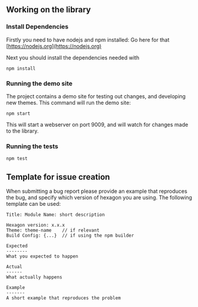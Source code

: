 Working on the library
----------------------

### Install Dependencies

Firstly you need to have nodejs and npm installed: Go here for that [https://nodejs.org](https://nodejs.org)

Next you should install the dependencies needed with

    npm install


### Running the demo site

The project contains a demo site for testing out changes, and developing new themes. This command will run the demo site:

    npm start

This will start a webserver on port 9009, and will watch for changes made to the library.


### Running the tests

    npm test


Template for issue creation
---------------------------

When submitting a bug report please provide an example that reproduces the bug, and specify which version of hexagon you are using. The following template can be used:

    Title: Module Name: short description

    Hexagon version: x.x.x
    Theme: theme-name    // if relevant
    Build Config: {...}  // if using the npm builder

    Expected
    --------
    What you expected to happen

    Actual
    ------
    What actually happens

    Example
    -------
    A short example that reproduces the problem
